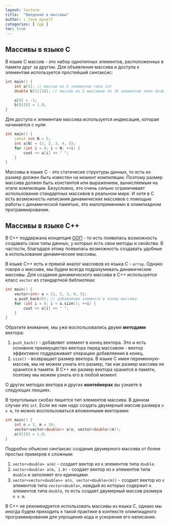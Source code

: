 ```yaml
---
layout: lecture
title:  "Введение в массивы"
author: i_love_myself
categories: [ cpp ]
toc: true
---
```


## Массивы в языке C

В языке C массив - это набор однотипных элементов, расположенных в памяти друг за другом. Для объявления массива и доступа к элементам используется простейший синтаксис:

```cpp
int main() {
    int a[5]; // массив из 5 элементов типа int
    double b[5][10]; // массив из 5 массивов по 10 элементов типа double

    a[0] = -1;
    b[0][0] = 1.0;
}
```

Для доступа к элементам массива используется индексация, которая начинается с нуля:

```cpp
int main() {
    const int N = 5;
    int a[N] = {1, 2, 3, 4, 5};
    for (int i = 0; i < N; ++i) {
        cout << a[i] << " ";
    }
}
```

Массивы в языке C - это статичесие структуры данных, то есть их размер должен быть известен на момент компиляции. Поэтому размер массива должен быть константой или выражением, вычисляемым на этапе компиляции. Безусловно, это очень сильно ограничивает использование стандартных массивов в реальном мире. И хотя в C есть возможность написания динамических массивов с помощью работы с динамической памятью, это малоприменимо в олимпиадном программировании.

## Массивы в языке C++

В C++ поддержана концепция [ООП](https://ru.wikipedia.org/wiki/%D0%9E%D0%B1%D1%8A%D0%B5%D0%BA%D1%82%D0%BD%D0%BE-%D0%BE%D1%80%D0%B8%D0%B5%D0%BD%D1%82%D0%B8%D1%80%D0%BE%D0%B2%D0%B0%D0%BD%D0%BD%D0%BE%D0%B5_%D0%BF%D1%80%D0%BE%D0%B3%D1%80%D0%B0%D0%BC%D0%BC%D0%B8%D1%80%D0%BE%D0%B2%D0%B0%D0%BD%D0%B8%D0%B5) - то есть появилась возможность создавать свои типы данных, у которых есть свои методы и свойства. В частости, благодаря этому появилась возможность создавать удобные в использовании динамические массивы.

В языке C++ есть и прямой аналог массивов из языка C - `array`. Однако говоря о массиве, мы будем всегда подразумевать динамические массивы. Для создания динамического массива в C++ используется класс `vector` из стандартной библиотеки:

```cpp
int main() {
    vector<int> a = {1, 2, 3, 4, 5};
    a.push_back(6); // добавление элемента в конец массива
    for (int i = 0; i < a.size(); ++i) {
        cout << a[i] << " ";
    }
}
```

Обратите внимание, мы уже воспользовались двумя __методами__ вектора:

1. `push_back()` - добавляет элемент в конец вектора. Это и есть основное преимущество вектора перед массивом - вектор эффективно поддерживает операцию добавляения в конец.
2. `size()` -  возвращает размер вектора. В языке C имея переменную-массив, мы не можем узнать его размер, так как размер массива не хранится в памяти. В C++ же размер вектора хранится в памяти, поэтому мы можем узнать его в любой момент.

О других методах вектора и других __контейнерах__ вы узнаете в следующих лекциях.

В треугольных скобах пишется тип элементов массива. В данном случае это `int`. Если же нам надо создать двумерный массив размера `n x m`, то можно воспользоваться вложенными векторами:

```cpp
int main() {
    int n = 5, m = 10;
    vector<vector<double>> a(n, vector<double>(m));
    a[0][0] = 1.0;
}
```

Подробно объясню синтаксис создания двумерного массива от более простых примеров к сложным:

1. `vector<double> a(m)` - создает вектор из `m` элементов типа `double`.
2. `vector<double> a(m, 1.0)` - создает вектор из `m` элементов типа `double` и заполняет его единицами.
3. `vector<vector<double>> a(n, vector<double>(m))` - создает вектор из `n` элементов типа `vector<double>`, каждый из которых содержит `m` элементов типа `double`, то есть создает двумерный массив размера `n x m`.

В C++ не рекомендуется использовать массивы из языка C, однако мы иногда будем приходить к такой практике в контексте олимпиадного программирования для упрощения кода и ускорения его написания.
